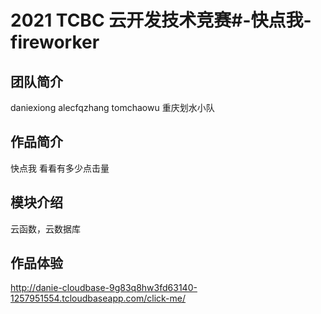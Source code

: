
# 2021 TCBC 云开发技术竞赛#-快点我-fireworker

## 团队简介
daniexiong alecfqzhang tomchaowu 重庆划水小队

## 作品简介
快点我
看看有多少点击量

## 模块介绍
云函数，云数据库

## 作品体验
http://danie-cloudbase-9g83q8hw3fd63140-1257951554.tcloudbaseapp.com/click-me/